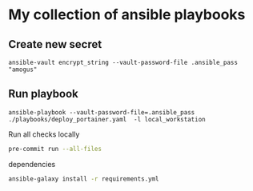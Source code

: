 # My collection of ansible playbooks

## Create new secret

    ansible-vault encrypt_string --vault-password-file .ansible_pass "amogus"

## Run playbook

    ansible-playbook --vault-password-file=.ansible_pass ./playbooks/deploy_portainer.yaml  -l local_workstation

Run all checks locally

```sh
pre-commit run --all-files
```

dependencies

```sh
ansible-galaxy install -r requirements.yml
```
